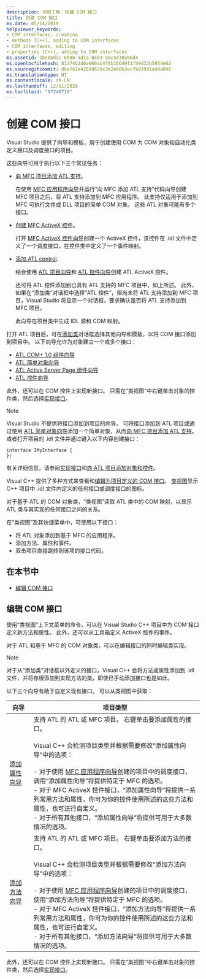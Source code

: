 ```yaml
---
description: 详细了解：创建 COM 接口
title: 创建 COM 接口
ms.date: 05/14/2019
helpviewer_keywords:
- COM interfaces, creating
- methods [C++], adding to COM interfaces
- COM interfaces, editing
- properties [C++], adding to COM interfaces
ms.assetid: 1be84d3c-6886-4d1e-8493-56c4d38a96d4
ms.openlocfilehash: 81274b2d6a966dc4f8b16649f1fb9d33b595de62
ms.sourcegitcommit: d6af41e42699628c3e2e6063ec7b03931a49a098
ms.translationtype: HT
ms.contentlocale: zh-CN
ms.lasthandoff: 12/11/2020
ms.locfileid: "97240710"
---
```

# <a name="create-a-com-interface"></a>创建 COM 接口

Visual Studio 提供了向导和模板，用于创建使用 COM 为 COM 对象和自动化类定义接口及调度接口的项目。

这些向导可用于执行以下三个常见任务：

- [向 MFC 项目添加 ATL 支持](../mfc/reference/adding-atl-support-to-your-mfc-project.md)。

  在使用 [MFC 应用程序向导](../mfc/reference/mfc-application-wizard.md)并运行“向 MFC 添加 ATL 支持”代码向导创建 MFC 项目之后，将 ATL 支持添加到 MFC 应用程序。 此支持仅适用于添加到 MFC 可执行文件或 DLL 项目的简单 COM 对象。 这些 ATL 对象可能有多个接口。

- [创建 MFC ActiveX 控件](../mfc/reference/creating-an-mfc-activex-control.md)。

  打开 [MFC ActiveX 控件向导](../mfc/reference/mfc-activex-control-wizard.md)创建一个 ActiveX 控件，该控件在 .idl 文件中定义了一个调度接口，在控件类中定义了一个事件映射。

- [添加 ATL control](../atl/reference/adding-an-atl-control.md).

  结合使用 [ATL 项目向导](../atl/reference/atl-project-wizard.md)和 [ATL 控件向导](../atl/reference/atl-control-wizard.md)创建 ATL ActiveX 控件。

  还可将 ATL 控件添加到已具有 ATL 支持的 MFC 项目中，如上所述。 此外，如果在“添加类”对话框中选择“ATL 控件”，但尚未将 ATL 支持添加到 MFC 项目，Visual Studio 将显示一个对话框，要求确认是否将 ATL 支持添加到 MFC 项目。

  此向导在项目类中生成 IDL 源和 COM 映射。

打开 ATL 项目后，可在[添加类](./adding-a-class-visual-cpp.md#add-class-dialog-box)对话框选择其他向导和模板，以将 COM 接口添加到项目中。 以下向导允许为对象建立一个或多个接口：

- [ATL COM+ 1.0 组件向导](../atl/reference/atl-com-plus-1-0-component-wizard.md)
- [ATL 简单对象向导](../atl/reference/atl-simple-object-wizard.md)
- [ATL Active Server Page 组件向导](../atl/reference/atl-active-server-page-component-wizard.md)
- [ATL 控件向导](../atl/reference/atl-control-wizard.md)

此外，还可以在 COM 控件上实现新接口。 只需在“类视图”中右键单击对象的控件类，然后选择[实现接口](./implementing-an-interface-visual-cpp.md#implement-interface-wizard)。

> [!NOTE]
> Visual Studio 不提供将接口添加到项目的向导。 可将接口添加到 ATL 项目或通过使用 [ATL 简单对象向导](../atl/reference/atl-simple-object-wizard.md)添加一个简单对象，从而[向 MFC 项目添加 ATL 支持](../mfc/reference/adding-atl-support-to-your-mfc-project.md)。 或者打开项目的 .idl 文件并通过键入以下内容创建接口：

```
interface IMyInterface {
};
```

有关详细信息，请参阅[实现接口](../ide/implementing-an-interface-visual-cpp.md)和[向 ATL 项目添加对象和控件](../atl/reference/adding-objects-and-controls-to-an-atl-project.md)。

Visual C++ 提供了多种方式来查看和[编辑为项目定义的 COM 接口](#edit-a-com-interface)。 [类视图](/visualstudio/ide/viewing-the-structure-of-code)显示 C++ 项目中 .idl 文件内定义的任何接口或调度接口的图标。

对于基于 ATL 的 COM 对象类，“类视图”读取 ATL 类中的 COM 映射，以显示 ATL 类与其实现的任何接口之间的关系。

在“类视图”及其快捷菜单中，可使用以下接口：

- 将 ATL 对象添加到基于 MFC 的应用程序。
- 添加方法、属性和事件。
- 双击项目直接跳转到该项的接口代码。

## <a name="in-this-section"></a>在本节中

- [编辑 COM 接口](#edit-a-com-interface)

## <a name="edit-a-com-interface"></a>编辑 COM 接口

使用“类视图”上下文菜单的命令，可以在 Visual Studio C++ 项目中为 COM 接口定义新方法和属性。 此外，还可以从工具箱定义 ActiveX 控件的事件。

对于 ATL 和基于 MFC 的 COM 对象类，可以在编辑接口的同时编辑类实现。

> [!NOTE]
> 对于从“添加类”对话框以外定义的接口，Visual C++ 会将方法或属性添加到 .idl 文件，并将存根添加到实现方法的类，即使已手动添加接口也是如此。

以下三个向导有助于自定义现有接口。 可以从类视图中获取：

|向导|项目类型|
|------------|------------------|
|[添加属性向导](./adding-a-property-visual-cpp.md#names-add-property-wizard)|支持 ATL 的 ATL 或 MFC 项目。 右键单击要添加属性的接口。<br /><br />Visual C++ 会检测项目类型并根据需要修改“添加属性向导”中的选项：<br /><br />- 对于使用 [MFC 应用程序向导](../mfc/reference/mfc-application-wizard.md)创建的项目中的调度接口，调用“添加属性向导”将提供特定于 MFC 的选项。<br />- 对于 MFC ActiveX 控件接口，“添加属性向导”将提供一系列常用方法和属性，你可为你的控件使用所述的这些方法和属性，也可进行自定义。<br />- 对于所有其他接口，“添加属性向导”将提供可用于大多数情况的选项。|
|[添加方法向导](./adding-a-method-visual-cpp.md#add-method-wizard)|支持 ATL 的 ATL 或 MFC 项目。 右键单击要添加方法的接口。<br /><br />Visual C++ 会检测项目类型并根据需要修改“添加方法向导”中的选项：<br /><br />- 对于使用 [MFC 应用程序向导](../mfc/reference/mfc-application-wizard.md)创建的项目中的调度接口，使用“添加方法向导”将提供特定于 MFC 的选项。<br />- 对于 MFC ActiveX 控件接口，“添加方法向导”将提供一系列常用方法和属性，你可为你的控件使用所述的这些方法和属性，也可进行自定义。<br />- 对于所有其他接口，“添加方法向导”将提供可用于大多数情况的选项。|

此外，还可以在 COM 控件上实现新接口。 只需在“类视图”中右键单击对象的控件类，然后选择[实现接口](./implementing-an-interface-visual-cpp.md#implement-interface-wizard)。
